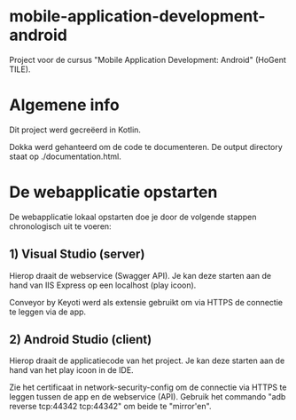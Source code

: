 # mobile-application-development-android
Project voor de cursus "Mobile Application Development: Android" (HoGent TILE).

# Algemene info

Dit project werd gecreëerd in Kotlin. 

Dokka werd gehanteerd om de code te documenteren. De output directory staat op ./documentation.html.


# De webapplicatie opstarten

De webapplicatie lokaal opstarten doe je door de volgende stappen chronologisch uit te voeren:

## 1) Visual Studio (server)

Hierop draait de webservice (Swagger API). Je kan deze starten aan de hand van IIS Express op een localhost (play icoon).

Conveyor by Keyoti werd als extensie gebruikt om via HTTPS de connectie te leggen via de app.

## 2) Android Studio (client)

Hierop draait de applicatiecode van het project. Je kan deze starten aan de hand van het play icoon in de IDE.

Zie het certificaat in network-security-config om de connectie via HTTPS te leggen tussen de app en de webservice (API). Gebruik het commando "adb reverse tcp:44342 tcp:44342" om beide te "mirror'en".


